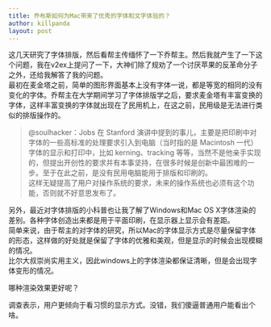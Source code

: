 ```yaml
---
title: 乔布斯如何为Mac带来了优秀的字体和文字体验的？
author: killpanda
layout: post
---
```

这几天研究了字体排版，然后看帮主传缅怀了一下乔帮主。然后我就产生了一下这个问题，我在v2ex上提问了一下，大神们除了规劝了一个讨厌苹果的反革命分子之外，还给我解答了我的问题。  
最初在麦金塔之前，简单的图形界面基本上没有字体一说，都是等宽的相同的没有变化的字体。乔帮主在大学期间学习了字体排版学之后，要求麦金塔有丰富变换的字体，这样丰富变换的字体就出现在了民用机上，在这之前，民用级是无法进行类似的排版操作的。

> @soulhacker：Jobs 在 Stanford 演讲中提到的事儿，主要是把印刷中对字体的一些高标准的处理要求引入到电脑（当时指的是 Macintosh 一代）字体的显示和打印中，比如 kerning、tracking 等等，当然不是他亲手实现的，但提出开创性的要求并有本事坚持，在很多时候是创新中最困难的一步。至于在此之前，是没有民用电脑能用于排版和印刷的。  
> 这样无疑提高了用户对操作系统的要求，未来的操作系统也必须有这个功能，否则就不好意思发布了。

另外，最近对字体排版的小科普也让我了解了Windows和Mac OS X字体渲染的差别。各种字体创造出来都是用于平面印刷，在显示器上显示会有差距。  
简单来说，由于帮主的对字体的研究，所以Mac的字体显示方式是尽量保留字体的形态，这样做的好处就是保留了字体的优雅和美观，但是显示的时候会出现模糊的情况。  
比尔大叔崇尚实用主义，因此windows上的字体渲染都保证清晰，但是会出现字体变形的情况。

哪种渲染效果更好呢？

调查表示，用户更倾向于看习惯的显示方式。没错，我们傻逼普通用户能看出个啥。
